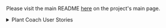 Please visit the main README [here](https://github.com/Plant-Coach) on the project's main page.


<details> 
    <summary>Plant Coach User Stories</summary>


# v1 User Stories

---
**Account Creation**
- [ ] As a User
- [ ] I can visit `/` and see an option to login or create an account
- [ ] When I select "Create an Account"
- [ ] I see fields to enter name, email, password, and zip code
- [ ] And when I click "Create"
- [ ] I am taken to `/dashboard`

---
**Basic Login**
- [ ] As a registered, but unauthenticated User
- [ ] I can visit `/` 
- [ ] and I can click a button to `sign in`
- [ ] And I am able to enter my email and password and select `"Sign In"`
- [ ] And I am taken to `/dashboard`

---
**Basic Logout**
- [ ] As a registered, but unauthenticated User
- [ ] I can visit `/` 
- [ ] and I can click a button to `sign in`
- [ ] And I am able to enter my email and password and select `"Sign In"`
- [ ] And I am taken to `/dashboard`
- [ ] And I see a button that says "Log Out"
- [ ] And i do not see a button that says log in. 
- [ ] And when I click it, I am taken to a logout screen that says "Thank you for using Plant Coach"
- [ ] And I see a button that says "Log Back In"
- [ ] But I do not see a button that says "Log Out"


---
**Add plant to personal database**
- [ ] As an authenticated user
- [ ] When I visit `/dashboard`
- [ ] I can click "Add a Plant to my Personal Database"
- [ ] And I am taken to a screen to enter details for:
    - Name (optional)
    - Plant Type (REQUIRED)
    - Days to Maturity (optional)
    - Hybrid Status (optional)
    - When to start the plant (optional)
    - Organic? (checkbox) (optional)
- [ ] When I click: `Add`
- [ ] I see feedback that my plant has been added to my list of saved plants.
- [ ] I am shown a planting guide for that plant type and see sections for:
    -`Seed Guide`
    -`Transplant Guide`
    -`Harvest Guide`
- [ ] I can select `Close` and see a message that says that I can still access these growing guides at any time.
- [ ] I am taken back to my Kanban Board/Dashboard and see my newly-created Plant in the "My Saved Plants" list
- [ ] with a button that says `I want to plant this`.

---
**Choosing a plant to add to the database**
- [ ] As an authenticated user
- [ ] Who already has plants stored in my personal database
- [ ] I can decide to plant something
- [ ] And I see a harvest date range produced.

---
**Pre-purchased plant - Already Planted**
- [ ] As an authenticated User
- [ ] When I visit `/dashboard`
- [ ] I can still see a new plant in the `My Saved Plants` category
- [ ] I can click a button that says `I want to plant this`
- [ ] And a window appears that asks if I plan to start the plant from seed
- [ ] and I select `No`
- [ ] And a window appears that asks if I have already planted this.
- [ ] When I select `yes` 
- [ ] I am I asked `when?` where I can provide today's date.
- [ ] I am returned to the dashboard where I see my plant in the `Planted Outside` column.
- [ ] When I click on the plant, I see
    // Decision points above:
    - [ ] Actual Transplant Date: `<Today's Date>`
    - [ ] Chose to start from seed?: `False`
    // Dependent attributes:
    - [ ] Direct Seed User Decision: `No`
    - [ ] Planting Status: `["transplanted_outside"]` 
    - [ ] Actual Seed Sewing Date: `nil`
    - [ ] Override seed-start date? "not started from seed"
    - [ ] chosen_overridden_seed-start_date nil
    - [ ] Override transplant date? nil
    - [ ] Chosen Overridden seed-start <Today's Date>
    // Factual/constant attributes:
    - [ ] Direct Seed Recommended: `No`
    - [ ] Days to Maturity: `<harvest date - actual transplant date>`
    - [ ] Recommended Transplant Date: `normal recommended date`
    - [ ] Recommended Seed Sewing Date: `nil`
    - [ ] Seedling Days To Transplant: `<integer>`

---
**Pre-purchased plant - Future Planting - App recommended timing**
- [ ] As an authenticated User
- [ ] When I visit my dashboard
- [ ] I can still see my new plant in the `My Saved Plants` category
- [ ] I can click a button that says `I want to plant this`
- [ ] And a window appears that asks if I have already planted this.
- [ ] When I select `No`
- [ ] And a window appears that asks if I plan to start the plant from seed
- [ ] and I select `No`
- [ ] I am returned to the dashboard where I see my plant in the `Plants Waiting to Start` column.
- [ ] And when I click on the plant
    - [ ] Chose to start from seed?: `False`
    - [ ] Direct Seed User Decision: `No`
    - [ ] Direct Seed Recommended: `No`
    - [ ] Actual Transplant Date: `Not yet Transplanted outside`
    - [ ] Days to Maturity: `<harvest date - actual transplant date>`
    - [ ] Recommended Transplant Date: `normal recommended date`
    - [ ] Planting Status: `["not_started"]` 
    - [ ] Recommended Seed Sewing Date: `nil`
    - [ ] Actual Seed Sewing Date: `nil`
    - [ ] Seedling Days To Transplant: `<integer>`
    - [ ] Override seed-start date? No 
    - [ ] chosen_overridden_seed-start_date
    - [ ] Override transplant date? No
    - [ ] Chosen Overridden seed-start date


---
<!-- **Pre-purchased plant - future planting - overridden planting date**
- [ ] As an authenticated User
- [ ] When I visit my dashboard
- [ ] I can still see my new plant in the `My Saved Plants` category
- [ ] I can click a button that says `I want to plant this`
- [ ] And a window appears that asks if I plan to start the plant from seed
- [ ] and I select `No`
- [ ] And a window appears that asks if I have already planted this.
- [ ] When I select `No`
- [ ] I am asked if I would like to set the planting date manually or take the app's advice.
- [ ] I select `Set Manually`
- [ ] and I can set the future plant date myself
- [ ] I am returned to the dashboard where I see my plant in the `Plants Waiting to Start` column.
- [ ] And when I click on the plant
    - Chose to start from seed?: `False`
    - Direct Seed Recommended: `No`
    - Direct Seed User Decision: `No`
    - Actual Transplant Date: `Not yet Transplanted outside`
    - Days to Maturity: `<harvest date - actual transplant date>`
    - Recommended Transplant Date: `normal recommended date`
    - Planting Status: `["not_started"]` 
    - Recommended Seed Sewing Date: `nil`
    - Actual Seed Sewing Date: `nil`
    - Seedling Days To Transplant: `<integer>`
    - Override seed-start date? Not started from seed
    - chosen_overridden_seed-start_date
    - Override transplant date? Yes
    - Chosen Overridden seed-start <user-chosen date> -->

---
**Start from Seed - future - starting inside**
- [ ] As an authenticated User
- [ ] When I visit my dashboard
- [ ] I can still see my new plant in the `My Saved Plants` category
- [ ] I can click a button that says `I want to plant this`
- [ ] And a window appears that asks if I plan to start the plant from seed
- [ ] nd I select `Yes`
- [ ] And a window appears that asks if I plan to start the seed inside or direct-seed it? (and a recommendation warning is shown)
- [ ] And I select `Start Inside`
- [ ] And a window appears that asks if I have already planted this.
- [ ] When I select `No` 
- [ ] I am asked if I would like to set the planting date manually or take the app's advice.
- [ ] I select `take the apps advice`
- [ ] I am returned to the dashboard where I see my plant in the `Plants Ready to Start` column.
- [ ] And when I click on the plant,
    - Chose to start from seed?: `Yes`
    - Direct Seed Recommended: `false`
    - Direct Seed User Decision: `false`
    - Days to Maturity: `<integer>`
    - Recommended Transplant Date: `<date>`
    - Planting Status: `<string> ["not_started", "started_indoors", "direct_sewn_outside", "transplanted_outside"]` 
    - Recommended Seed Sewing Date: `<date>`
    - Actual Seed Sewing Date: `<date>`
    - Seedling Days To Transplant: `<integer>`
    - Actual Transplant Date: `<date>`
    - Override seed-start date?
    - chosen_overridden_seed-start_date
    - Override transplant date?
    - Chosen Overridden seed-start date

---
**Start from seed - today - inside**
- [ ] As an authenticated User
- [ ] When I visit my dashboard
- [ ] I can still see my new plant in the `My Saved Plants` category
- [ ] I can click a button that says `I want to plant this`
- [ ] And a window appears that asks if I plan to start the plant from seed
- [ ] and I select `Yes`
- [ ] And a window appears that asks if I plan to start the seed inside or direct-seed it? (and a recommendation warning is shown)
- [ ] And I select `Start Inside`
- [ ] And a window appears that asks if I have already planted this.
- [ ] When I select `Yes`
- [ ] And I am asked when I started it and I can select todady's date.
- [ ] I am returned to the dashboard where I see my plant in the `Started Indoors` column.
- [ ] And when I click on the plant,
    - [ ] Chose to start from seed?: `Yes`
    - [ ] Direct Seed Recommended: `false`
    - [ ] Direct Seed User Decision: `false`
    - [ ] Days to Maturity: `<integer>`
    - [ ] Recommended Transplant Date: `<date>`
    - [ ] Planting Status: `<string> ["started_indoors"]` 
    - [ ] Recommended Seed Sewing Date: `<date>`
    - [ ] Actual Seed Sewing Date: `Today's date`
    - [ ] Seedling Days To Transplant: `<integer>`
    - [ ] Actual Transplant Date: `nil`
    - [ ] Override seed-start date?
    - [ ] chosen_overridden_seed-start_date
    - [ ] Override transplant date?
    - [ ] Chosen Overridden seed-start date

 ---
**Start from seed - today - outside"**
- [ ] As an authenticated User
- [ ] When I visit my dashboard
- [ ] I can still see my new plant in the `My Saved Plants` category
- [ ] I can click a button that says `I want to plant this`
- [ ] And a window appears that asks if I plan to start the plant from seed
- [ ] and I select `Yes`
- [ ] And a window appears that asks if I plan to start the seed inside or direct-seed it? (and a recommendation warning is shown)
- [ ] And I select `Start Outside`
- [ ] And a window appears that asks if I have already planted this.
- [ ] When I select `Yes`
- [ ] And I am asked when I started it and I can select todady's date.
- [ ] I am returned to the dashboard where I see my plant in the `Planted Outside` column.
- [ ] And when I click on the plant,
    - Chose to start from seed?: `Yes`
    - Direct Seed Recommended: `true`
    - Direct Seed User Decision: `true`
    - Days to Maturity: `<integer>`
    - Recommended Transplant Date: `nil`
    - Planting Status: `<string> ["direct_sewn_outside"]` 
    - Recommended Seed Sewing Date: `nil`
    - Actual Seed Sewing Date: `<Today's Date>`
    - Seedling Days To Transplant: `<integer>`
    - Actual Transplant Date: `nil`
    - Override seed-start date? 
    - chosen_overridden_seed-start_date
    - Override transplant date?
    - Chosen Overridden seed-start date

---
**Direct-seed in the future**
- [ ] As an authenticated User
- [ ] When I visit my dashboard
- [ ] I can still see my new plant in the `My Saved Plants` category
- [ ] I can click a button that says `I want to plant this`
- [ ] And a window appears that asks if I plan to start the plant from seed
- [ ] and I select `Yes`
- [ ] And a window appears that asks if I plant to start the seed inside or direct-seed it? (and a recommendation warning is shown)
- [ ] And I select `Start Outside`
- [ ] And a window appears that asks if I have already planted this.
- [ ] When I select `no`
- [ ] I am asked if I would like to set the planting date manually or take the app's advice.
- [ ] I select `take the apps advice`
- [ ] I am returned to the Dashboard where I see my plant listed under `Plants Ready to Start`
- [ ] And when I click on the plant,
    - Chose to start from seed?: `Yes`
    - Direct Seed Recommended: `true`
    - Direct Seed User Decision: `true`
    - Days to Maturity: `<integer>`
    - Recommended Transplant Date: `<date>`
    - Planting Status: `<string> ["not_started"]` 
    - Recommended Seed Sewing Date: `<make this the same as the recommended transplant date, if there is one>`
    - Actual Seed Sewing Date: `nil`
    - Seedling Days To Transplant: `nil`
    - Actual Transplant Date: `<same as actual seed-sewing date>`
    - Override seed-start date? No
    - chosen_overridden_seed-start_date nil
    - Override transplant date? No
    - Chosen Overridden seed-start nil


---
**User Story in which a future seed-starting date is set by the user saying when they've already started a seed (should return an error)**
- [ ] As an authenticated User
- [ ] When I visit my dashboard
- [ ] And I see a Plant in my `Plants Ready to Start` column
- [ ] I can change the status to `Seedlings Growing Inside`
- [ ] I am asked when they were started
- [ ] and when I select:
- [ ] Select date
- [ ] and select a date in the future,
- [ ] I see a flash message that dates must only be today or in the past.
- [ ] When I select an appropriate date,
- [ ] I can select `Ok`
- [ ] And I see the plant in the `Seedlings Growing Inside`.


### User Stories related to a User moving a plant from "started inside" to "transplanted outside"

---
***Change plant status from "started indoors" to "transplanted outside"**
- [ ] As an authenticated User
- [ ] When I visit my dashboard
- [ ] And I see a Plant in my `Seedlings Growing Inside` column,
- [ ] I can change the status to `Planted Outside`
- [ ] And I am asked when it was transplanted outside
- [ ] And I can select todays date
- [ ] And I am taken to the dashboard and see my plant in the `Planted Outside` column
- [ ] And when I select the plant, I see:
    - Chose to start from seed?: `Yes`
    - Direct Seed Recommended: `false`
    - Direct Seed User Decision: `false`
    - Days to Maturity: `<integer>`
    - Recommended Transplant Date: `<date>`
    - Planting Status: `["transplanted_outside"]` 
    - Recommended Seed Sewing Date: `<date>`
    - Actual Seed Sewing Date: `<date>`
    - Seedling Days To Transplant: `<integer>`
    - Actual Transplant Date: `<Today's Date>`
    - Override seed-start date? No
    - chosen_overridden_seed-start_date nil
    - Override transplant date? No
    - Chosen Overridden seed-start nil


### User Stories related to a user being shown a visual cue about an upcoming task
---
**Upcoming Seed Start - Inside**

---
**Upcoming Seed Start - Outside**

---
**Upcoming Seed Transplant Date**
- [ ] As an authenticated User
- [ ] When I visit my dashboard
- [ ] And I see a Plant in my `Seedlings Growing Inside` column,
- [ ] And the plant is within a week of the date that it is recommended to be planted outside,
- [ ] I see a visual indication of an upcoming event for the plant
- [ ] When I click on it, I can see `Plant is nearing its transplant date`


### User Stories related to a user being shown a visual cue about an overdue task
---
**Seed Start Now- Inside**

---
**Seed Start Now - Outside**

---
**Seed Transplant Now**


### User Stories related to a user receiving a notification abodut and upcoming task

---
**Upcoming Seed Start - Inside**

---
**Upcoming Seed Start - Outside**

---
**Upcoming Seed Transplant Date**


### User Stories related to a user receiving a notification about a potentially overdue task---
**Seed Start Now- Inside**

---
**Seed Start Now - Outside**

---
**Seed Transplant Now**

### User Stories related to a User moving a planting status "backwards"

### User accessing the Planting Guide

---
**View Planting Guide from clicking on plant on the kanban board**
- [ ] As an Authenticated User
- [ ] When I visit my dashboard
- [ ] And I click on the name of the plant that is in the `Planted Outside` column,
- [ ] and I click the link to go to the plant guide
- [ ] I am taken to a page where I see the complete information available in the plant guide

**View Planting Guides from a plant index page**

---
Move Plant backwards/accidental status update


## v2.0 Planned User Stories

### Add Personalized Reminders

### Add Journal entry to a garden_plant

### Scroll down to see a calendar where I can see the events of each garden plant

### User info updates


## v3.0 Planned User Stories

### View Harvest Timeframes on a Calendar

### Succession Planting Stories

### 


#### Relevant details to define for consistency 

**List of details when you click on a plant**
- `Plant Type: <string>`
- `Name: <string>`
- `Chose to start from seed?: <boolean>`
- `Direct Seed Recommended: <boolean>`
- `plant_start_method: <boolean>`Days to Maturity: <integer>`
- `Hybrid Status: <integer>`
- `Days to transplant before/after frost date: <integer>`
- `Organic: <boolean>`
- `Recommended Transplant Date: normal recommended date`
- `Planting Status: <string> ["not_started", "started_indoors", "direct_sewn_outside", "transplanted_outside"]` 
- `Recommended Seed Sewing Date: <date>`
- `Actual Seed Sewing Date: <date>`
- `Seedling Days To Transplant: <integer>`
- `Actual Transplant Date: <date>`
- `Override seed-start date?`
- `chosen_overridden_seed-start_date`
- `Override transplant date?`
- `Chosen Overridden seed-start date`

**Key Attributes for Transition Changes**
    - Chose to start from seed?: `<boolean>`
    - Direct Seed Recommended: `<boolean>`
    - Direct Seed User Decision: `<boolean>`
    - Days to Maturity: `<integer>`
    - Recommended Transplant Date: `<date>`
    - Planting Status: `<string> ["not_started", "started_indoors", "direct_sewn_outside", "transplanted_outside"]` 
    - Recommended Seed Sewing Date: `<date>`
    - Actual Seed Sewing Date: `<date>`
    - Seedling Days To Transplant: `<integer>`
    - Actual Transplant Date: `<date>`
    - Override seed-start date? (This is only used when the planting date is in the future)
    - chosen_overridden_seed-start_date
    - Override transplant date?
    - Chosen Overridden seed-start date
</detail- [ ] s>
